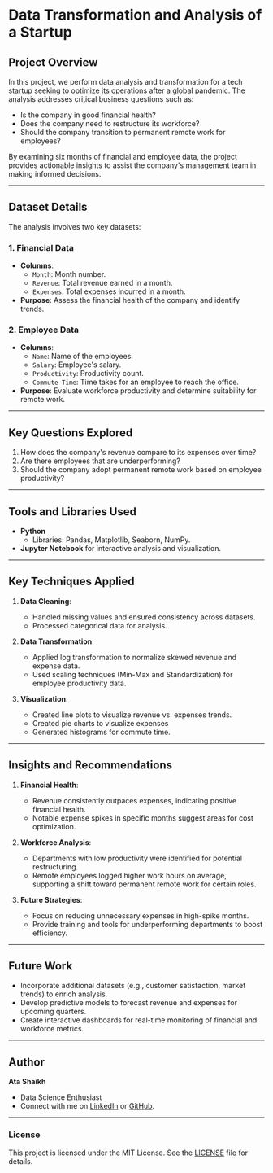 # Data Transformation and Analysis of a Startup

## Project Overview
In this project, we perform data analysis and transformation for a tech startup seeking to optimize its operations after a global pandemic. The analysis addresses critical business questions such as:
- Is the company in good financial health?
- Does the company need to restructure its workforce?
- Should the company transition to permanent remote work for employees?

By examining six months of financial and employee data, the project provides actionable insights to assist the company's management team in making informed decisions.

---

## Dataset Details
The analysis involves two key datasets:

### 1. Financial Data
- **Columns**:
  - `Month`: Month number.
  - `Revenue`: Total revenue earned in a month.
  - `Expenses`: Total expenses incurred in a month.
- **Purpose**: Assess the financial health of the company and identify trends.

### 2. Employee Data
- **Columns**:
  - `Name`: Name of the employees.
  - `Salary`: Employee's salary.
  - `Productivity`: Productivity count.
  - `Commute Time`: Time takes for an employee to reach the office.
- **Purpose**: Evaluate workforce productivity and determine suitability for remote work.

---

## Key Questions Explored
1. How does the company's revenue compare to its expenses over time?
2. Are there employees that are underperforming?
3. Should the company adopt permanent remote work based on employee productivity?

---

## Tools and Libraries Used
- **Python**
  - Libraries: Pandas, Matplotlib, Seaborn, NumPy.
- **Jupyter Notebook** for interactive analysis and visualization.

---

## Key Techniques Applied
1. **Data Cleaning**:
   - Handled missing values and ensured consistency across datasets.
   - Processed categorical data for analysis.

2. **Data Transformation**:
   - Applied log transformation to normalize skewed revenue and expense data.
   - Used scaling techniques (Min-Max and Standardization) for employee productivity data.

3. **Visualization**:
   - Created line plots to visualize revenue vs. expenses trends.
   - Created pie charts to visualize expenses
   - Generated histograms for commute time.

---

## Insights and Recommendations
1. **Financial Health**:
   - Revenue consistently outpaces expenses, indicating positive financial health.
   - Notable expense spikes in specific months suggest areas for cost optimization.

2. **Workforce Analysis**:
   - Departments with low productivity were identified for potential restructuring.
   - Remote employees logged higher work hours on average, supporting a shift toward permanent remote work for certain roles.

3. **Future Strategies**:
   - Focus on reducing unnecessary expenses in high-spike months.
   - Provide training and tools for underperforming departments to boost efficiency.

---

## Future Work
- Incorporate additional datasets (e.g., customer satisfaction, market trends) to enrich analysis.
- Develop predictive models to forecast revenue and expenses for upcoming quarters.
- Create interactive dashboards for real-time monitoring of financial and workforce metrics.

---

## Author
**Ata Shaikh**
- Data Science Enthusiast
- Connect with me on [LinkedIn](https://www.linkedin.com/in/theatashaikh) or [GitHub](https://github.com/theatashaikh).

---

### License
This project is licensed under the MIT License. See the [LICENSE](LICENSE) file for details.
